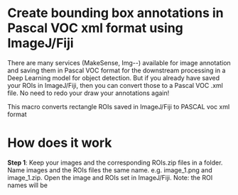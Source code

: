 # Create bounding box annotations in Pascal VOC xml format using ImageJ/Fiji 
There are many services (MakeSense, Img--) available for image annotation and saving them in Pascal VOC format for the downstream processing in a Deep Learning model for object detection. But if you already have saved your ROIs in ImageJ/Fiji, then you can convert those to a Pascal VOC .xml file. No need to redo your draw your annotations again!

This macro converts rectangle ROIs saved in ImageJ/Fiji to PASCAL voc xml format
# How does it work
**Step 1**: Keep your images and the corresponding ROIs.zip files in a folder. Name images and the ROIs files the same name. e.g. image_1.png and image_1.zip. Open the image and ROIs set in ImageJ/Fiji.
Note: the ROI names will be 

